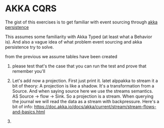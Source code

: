 # AKKA CQRS 
The gist of this exercises is to get familiar with event sourcing through [akka persistence](https://doc.akka.io/docs/akka/current/typed/persistence.html)

This assumes some familiarity with Akka Typed (at least what a Behavior is). And also a vague idea of what problem event sourcing and akka persistence try to solve.


from the previous we assume tables have been created

1. please test that's the case that you can run the test and prove that 
   remember you'll 

2. Let's add now a projection. First just print it.
   latet alppakka to stream it
   a bit of theory: A projection is like a shadow. It's a transformation from a Source.
   And when saying source here we use the streams semantics. AS Source -> flow -> Sink. So a projection is a stream. When querying the journal we will read the data as a stream with backpressure. Here's a bit of info:  https://doc.akka.io/docs/akka/current/stream/stream-flows-and-basics.html


3. 
